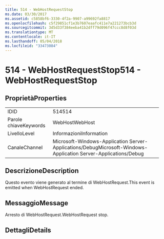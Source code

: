 ```yaml
---
title: 514 - WebHostRequestStop
ms.date: 03/30/2017
ms.assetid: c5858bf6-3330-4f2a-9907-a99692fa8817
ms.openlocfilehash: c5f29851cf1e3b7607eaafc411e7a221273bcb3d
ms.sourcegitcommit: 3d5d33f384eeba41b2dff79d096f47ccc8d8f03d
ms.translationtype: MT
ms.contentlocale: it-IT
ms.lasthandoff: 05/04/2018
ms.locfileid: "33473084"
---
```

# <a name="514---webhostrequeststop"></a><span data-ttu-id="76f13-102">514 - WebHostRequestStop</span><span class="sxs-lookup"><span data-stu-id="76f13-102">514 - WebHostRequestStop</span></span>
## <a name="properties"></a><span data-ttu-id="76f13-103">Proprietà</span><span class="sxs-lookup"><span data-stu-id="76f13-103">Properties</span></span>  
  
|||  
|-|-|  
|<span data-ttu-id="76f13-104">ID</span><span class="sxs-lookup"><span data-stu-id="76f13-104">ID</span></span>|<span data-ttu-id="76f13-105">514</span><span class="sxs-lookup"><span data-stu-id="76f13-105">514</span></span>|  
|<span data-ttu-id="76f13-106">Parole chiave</span><span class="sxs-lookup"><span data-stu-id="76f13-106">Keywords</span></span>|<span data-ttu-id="76f13-107">WebHost</span><span class="sxs-lookup"><span data-stu-id="76f13-107">WebHost</span></span>|  
|<span data-ttu-id="76f13-108">Livello</span><span class="sxs-lookup"><span data-stu-id="76f13-108">Level</span></span>|<span data-ttu-id="76f13-109">Informazioni</span><span class="sxs-lookup"><span data-stu-id="76f13-109">Information</span></span>|  
|<span data-ttu-id="76f13-110">Canale</span><span class="sxs-lookup"><span data-stu-id="76f13-110">Channel</span></span>|<span data-ttu-id="76f13-111">Microsoft-Windows-Application Server-Applications/Debug</span><span class="sxs-lookup"><span data-stu-id="76f13-111">Microsoft-Windows-Application Server-Applications/Debug</span></span>|  
  
## <a name="description"></a><span data-ttu-id="76f13-112">Descrizione</span><span class="sxs-lookup"><span data-stu-id="76f13-112">Description</span></span>  
 <span data-ttu-id="76f13-113">Questo evento viene generato al termine di WebHostRequest.</span><span class="sxs-lookup"><span data-stu-id="76f13-113">This event is emitted when WebHostRequest ended.</span></span>  
  
## <a name="message"></a><span data-ttu-id="76f13-114">Messaggio</span><span class="sxs-lookup"><span data-stu-id="76f13-114">Message</span></span>  
 <span data-ttu-id="76f13-115">Arresto di WebHostRequest.</span><span class="sxs-lookup"><span data-stu-id="76f13-115">WebHostRequest stop.</span></span>  
  
## <a name="details"></a><span data-ttu-id="76f13-116">Dettagli</span><span class="sxs-lookup"><span data-stu-id="76f13-116">Details</span></span>
